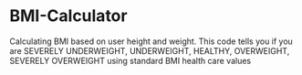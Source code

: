 # BMI-Calculator
Calculating BMI based on user height and weight. This code tells you if you are SEVERELY UNDERWEIGHT,  UNDERWEIGHT, HEALTHY, OVERWEIGHT, SEVERELY OVERWEIGHT using standard BMI health care values
